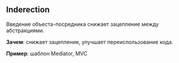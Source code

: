 ## Inderection
Введение объеста-посредника снижает зацепление между абстракциями.

**Зачем**: снижает зацепление, улучшает переиспользование кода.

**Пример**: шаблон Mediator, MVC 